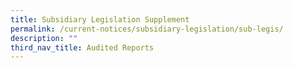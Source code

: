 ```yaml
---
title: Subsidiary Legislation Supplement
permalink: /current-notices/subsidiary-legislation/sub-legis/
description: ""
third_nav_title: Audited Reports
---
```

